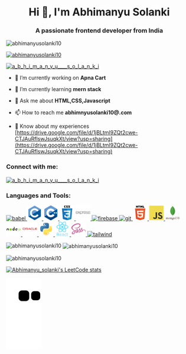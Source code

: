 <h1 align="center">Hi 👋, I'm Abhimanyu Solanki</h1>
<h3 align="center">A passionate frontend developer from India</h3>

<p align="left"> <img src="https://komarev.com/ghpvc/?username=abhimanyusolanki10&label=Profile%20views&color=0e75b6&style=flat" alt="abhimanyusolanki10" /> </p>

<p align="left"> <a href="https://github.com/ryo-ma/github-profile-trophy"><img src="https://github-profile-trophy.vercel.app/?username=abhimanyusolanki10" alt="abhimanyusolanki10" /></a> </p>

<p align="left"> <a href="https://twitter.com/a_b_h_i_m_a_n_y_u____s_o_l_a_n_k_i" target="blank"><img src="https://img.shields.io/twitter/follow/a_b_h_i_m_a_n_y_u____s_o_l_a_n_k_i?logo=twitter&style=for-the-badge" alt="a_b_h_i_m_a_n_y_u____s_o_l_a_n_k_i" /></a> </p>

- 🔭 I’m currently working on **Apna Cart**

- 🌱 I’m currently learning **mern stack**

- 💬 Ask me about **HTML,CSS,Javascript**

- 📫 How to reach me **abhimnyusolanki10@.com**

- 📄 Know about my experiences [https://drive.google.com/file/d/1jBLtmI9ZQt2cwe-CTJAuRflswJsuqkXt/view?usp=sharing](https://drive.google.com/file/d/1jBLtmI9ZQt2cwe-CTJAuRflswJsuqkXt/view?usp=sharing)

<h3 align="left">Connect with me:</h3>
<p align="left">
<a href="https://twitter.com/a_b_h_i_m_a_n_y_u____s_o_l_a_n_k_i" target="blank"><img align="center" src="https://raw.githubusercontent.com/rahuldkjain/github-profile-readme-generator/master/src/images/icons/Social/twitter.svg" alt="a_b_h_i_m_a_n_y_u____s_o_l_a_n_k_i" height="30" width="40" /></a>
</p>

<h3 align="left">Languages and Tools:</h3>
<p align="left"> <a href="https://babeljs.io/" target="_blank" rel="noreferrer"> <img src="https://www.vectorlogo.zone/logos/babeljs/babeljs-icon.svg" alt="babel" width="40" height="40"/> </a> <a href="https://www.cprogramming.com/" target="_blank" rel="noreferrer"> <img src="https://raw.githubusercontent.com/devicons/devicon/master/icons/c/c-original.svg" alt="c" width="40" height="40"/> </a> <a href="https://www.w3schools.com/cpp/" target="_blank" rel="noreferrer"> <img src="https://raw.githubusercontent.com/devicons/devicon/master/icons/cplusplus/cplusplus-original.svg" alt="cplusplus" width="40" height="40"/> </a> <a href="https://www.w3schools.com/css/" target="_blank" rel="noreferrer"> <img src="https://raw.githubusercontent.com/devicons/devicon/master/icons/css3/css3-original-wordmark.svg" alt="css3" width="40" height="40"/> </a> <a href="https://expressjs.com" target="_blank" rel="noreferrer"> <img src="https://raw.githubusercontent.com/devicons/devicon/master/icons/express/express-original-wordmark.svg" alt="express" width="40" height="40"/> </a> <a href="https://firebase.google.com/" target="_blank" rel="noreferrer"> <img src="https://www.vectorlogo.zone/logos/firebase/firebase-icon.svg" alt="firebase" width="40" height="40"/> </a> <a href="https://git-scm.com/" target="_blank" rel="noreferrer"> <img src="https://www.vectorlogo.zone/logos/git-scm/git-scm-icon.svg" alt="git" width="40" height="40"/> </a> <a href="https://www.w3.org/html/" target="_blank" rel="noreferrer"> <img src="https://raw.githubusercontent.com/devicons/devicon/master/icons/html5/html5-original-wordmark.svg" alt="html5" width="40" height="40"/> </a> <a href="https://developer.mozilla.org/en-US/docs/Web/JavaScript" target="_blank" rel="noreferrer"> <img src="https://raw.githubusercontent.com/devicons/devicon/master/icons/javascript/javascript-original.svg" alt="javascript" width="40" height="40"/> </a> <a href="https://www.mongodb.com/" target="_blank" rel="noreferrer"> <img src="https://raw.githubusercontent.com/devicons/devicon/master/icons/mongodb/mongodb-original-wordmark.svg" alt="mongodb" width="40" height="40"/> </a> <a href="https://nodejs.org" target="_blank" rel="noreferrer"> <img src="https://raw.githubusercontent.com/devicons/devicon/master/icons/nodejs/nodejs-original-wordmark.svg" alt="nodejs" width="40" height="40"/> </a> <a href="https://www.oracle.com/" target="_blank" rel="noreferrer"> <img src="https://raw.githubusercontent.com/devicons/devicon/master/icons/oracle/oracle-original.svg" alt="oracle" width="40" height="40"/> </a> <a href="https://www.python.org" target="_blank" rel="noreferrer"> <img src="https://raw.githubusercontent.com/devicons/devicon/master/icons/python/python-original.svg" alt="python" width="40" height="40"/> </a> <a href="https://reactjs.org/" target="_blank" rel="noreferrer"> <img src="https://raw.githubusercontent.com/devicons/devicon/master/icons/react/react-original-wordmark.svg" alt="react" width="40" height="40"/> </a> <a href="https://sass-lang.com" target="_blank" rel="noreferrer"> <img src="https://raw.githubusercontent.com/devicons/devicon/master/icons/sass/sass-original.svg" alt="sass" width="40" height="40"/> </a> <a href="https://tailwindcss.com/" target="_blank" rel="noreferrer"> <img src="https://www.vectorlogo.zone/logos/tailwindcss/tailwindcss-icon.svg" alt="tailwind" width="40" height="40"/> </a> </p>

<p><img align="left" src="https://github-readme-stats.vercel.app/api/top-langs?username=abhimanyusolanki10&show_icons=true&locale=en&layout=compact" alt="abhimanyusolanki10" /></p>

<p>&nbsp;<img align="center" src="https://github-readme-stats.vercel.app/api?username=abhimanyusolanki10&show_icons=true&locale=en" alt="abhimanyusolanki10" /></p>

<p><img align="center" src="https://github-readme-streak-stats.herokuapp.com/?user=abhimanyusolanki10&" alt="abhimanyusolanki10" /></p>

[![Abhimanyu_solanki's LeetCode stats](https://leetcode-stats-six.vercel.app/?username=Abhimanyu_solanki&theme=dark)](https://github.com/Abhimanyu_solanki/leetcode-stats)

![Snake animation](https://github.com/AbhimanyuSolanki10/AbhimanyuSolanki10/blob/output/github-contribution-grid-snake.svg)
